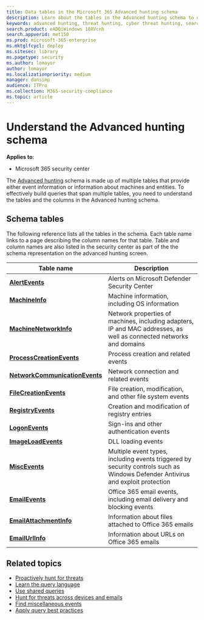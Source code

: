```yaml
---
title: Data tables in the Microsoft 365 Advanced hunting schema
description: Learn about the tables in the Advanced hunting schema to understand the data you can run threat hunting queries on
keywords: advanced hunting, threat hunting, cyber threat hunting, search, query, telemetry, schema reference, kusto, table, data
search.product: eADQiWindows 10XVcnh
search.appverid: met150
ms.prod: microsoft-365-enterprise
ms.mktglfcycl: deploy
ms.sitesec: library
ms.pagetype: security
ms.author: lomayor
author: lomayor
ms.localizationpriority: medium
manager: dansimp
audience: ITPro
ms.collection: M365-security-compliance 
ms.topic: article
---
```


# Understand the Advanced hunting schema

**Applies to**:
- Microsoft 365 security center

The [Advanced hunting](advanced-hunting-overview.md) schema is made up of multiple tables that provide either event information or information about machines and entities. To effectively build queries that span multiple tables, you need to understand the tables and the columns in the Advanced hunting schema.

## Schema tables

The following reference lists all the tables in the schema. Each table name links to a page describing the column names for that table. Table and column names are also listed in the security center as part of the the schema representation on the advanced hunting screen.

| Table name | Description |
|------------|-------------|
| **[AlertEvents](advanced-hunting-alertevents-table.md)** | Alerts on Microsoft Defender Security Center |
| **[MachineInfo](advanced-hunting-machineinfo-table.md)** | Machine information, including OS information |
| **[MachineNetworkInfo](advanced-hunting-machinenetworkinfo-table.md)** | Network properties of machines, including adapters, IP and MAC addresses, as well as connected networks and domains |
| **[ProcessCreationEvents](advanced-hunting-processcreationevents-table.md)** | Process creation and related events |
| **[NetworkCommunicationEvents](advanced-hunting-networkcommunicationevents-table.md)** | Network connection and related events |
| **[FileCreationEvents](advanced-hunting-filecreationevents-table.md)** | File creation, modification, and other file system events |
| **[RegistryEvents](advanced-hunting-registryevents-table.md)** | Creation and modification of registry entries |
| **[LogonEvents](advanced-hunting-logonevents-table.md)** | Sign-ins and other authentication events |
| **[ImageLoadEvents](advanced-hunting-imageloadevents-table.md)** | DLL loading events |
| **[MiscEvents](advanced-hunting-miscevents-table.md)** | Multiple event types, including events triggered by security controls such as Windows Defender Antivirus and exploit protection |
| **[EmailEvents](advanced-hunting-emailevents-table.md)** | Office 365 email events, including email delivery and blocking events |
| **[EmailAttachmentInfo](advanced-hunting-emailattachmentinfo-table.md)** | Information about files attached to Office 365 emails |
| **[EmailUrlInfo](advanced-hunting-emailurlinfo-table.md)** | Information about URLs on Office 365 emails |

## Related topics
- [Proactively hunt for threats](advanced-hunting-overview.md)
- [Learn the query language](advanced-hunting-query-language.md)
- [Use shared queries](advanced-hunting-shared-queries.md)
- [Hunt for threats across devices and emails](advanced-hunting-query-emails-devices.md)
- [Find miscellaneous events](advanced-hunting-misc-events.md)
- [Apply query best practices](advanced-hunting-best-practices.md)
